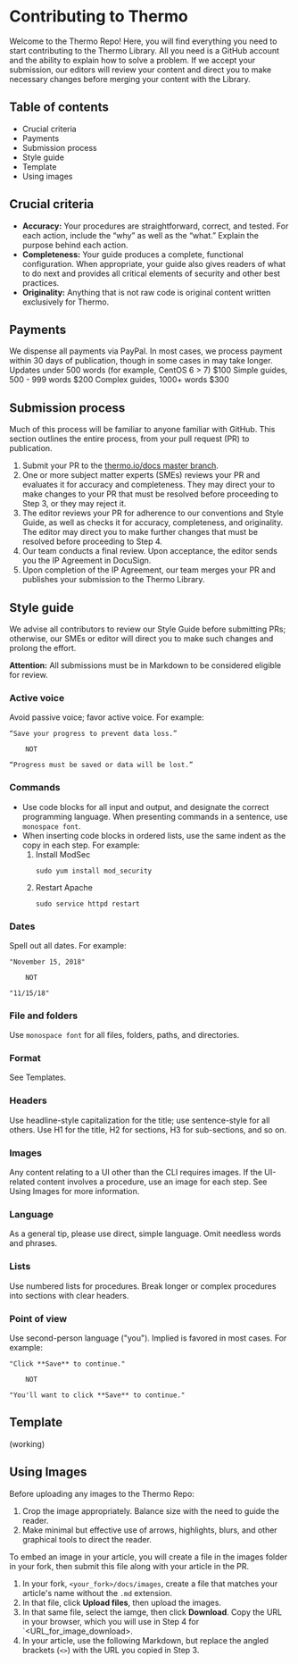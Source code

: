 # Contributing to Thermo

Welcome to the Thermo Repo! Here, you will find everything you need to start contributing to the Thermo Library. All you need is a GitHub account and the ability to explain how to solve a problem. If we accept your submission, our editors will review your content and direct you to make necessary changes before merging your content with the Library.

## Table of contents
* Crucial criteria
* Payments
* Submission process
* Style guide
* Template
* Using images

## Crucial criteria
* **Accuracy:** Your procedures are straightforward, correct, and tested. For each action, include the “why” as well as the “what.” Explain the purpose behind each action.
* **Completeness:** Your guide produces a complete, functional configuration. When appropriate, your guide also gives readers of what to do next and provides all critical elements of security and other best practices.
* **Originality:** Anything that is not raw code is original content written exclusively for Thermo.

## Payments
We dispense all payments via PayPal. In most cases, we process payment within 30 days of publication, though in some cases in may take longer.
  Updates under 500 words (for example, CentOS 6 > 7) $100
  Simple guides, 500 - 999 words                      $200
  Complex guides, 1000+ words                         $300

## Submission process
Much of this process will be familiar to anyone familiar with GitHub. This section outlines the entire process, from your pull request (PR) to publication.

1. Submit your PR to the [thermo.io/docs master branch](https://github.com/thermoio/docs).
2. One or more subject matter experts (SMEs) reviews your PR and evaluates it for accuracy and completeness. They may direct your to make changes to your PR that must be resolved before proceeding to Step 3, or they may reject it.
3. The editor reviews your PR for adherence to our conventions and Style Guide, as well as checks it for accuracy, completeness, and originality. The editor may direct you to make further changes that must be resolved before proceeding to Step 4.
4. Our team conducts a final review. Upon acceptance, the editor sends you the IP Agreement in DocuSign.
5. Upon completion of the IP Agreement, our team merges your PR and publishes your submission to the Thermo Library.

## Style guide
We advise all contributors to review our Style Guide before submitting PRs; otherwise, our SMEs or editor will direct you to make such changes and prolong the effort.

**Attention:** All submissions must be in Markdown to be considered eligible for review.

### Active voice
Avoid passive voice; favor active voice. For example:

    “Save your progress to prevent data loss.”

        NOT

    “Progress must be saved or data will be lost.”

### Commands
* Use code blocks for all input and output, and designate the correct programming language. When presenting commands in a sentence, use `monospace font`. 
* When inserting code blocks in ordered lists, use the same indent as the copy in each step. For example:
  1. Install ModSec
     ```shell
     sudo yum install mod_security
     ```
  2. Restart Apache
     ```shell
     sudo service httpd restart
     ```
### Dates
Spell out all dates. For example:

    "November 15, 2018"
     
        NOT
     
    "11/15/18"
 
### File and folders
Use `monospace font` for all files, folders, paths, and directories.
 
### Format
See Templates.
 
### Headers
Use headline-style capitalization for the title; use sentence-style for all others. Use H1 for the title, H2 for sections, H3 for sub-sections, and so on.

### Images
Any content relating to a UI other than the CLI requires images. If the UI-related content involves a procedure, use an image for each step. See Using Images for more information.

### Language
As a general tip, please use direct, simple language. Omit needless words and phrases. 

### Lists
Use numbered lists for procedures. Break longer or complex procedures into sections with clear headers.

### Point of view
Use second-person language ("you"). Implied is favored in most cases. For example:

    "Click **Save** to continue."
    
        NOT
        
    "You'll want to click **Save** to continue."
    
## Template
(working)

## Using Images
Before uploading any images to the Thermo Repo:
1. Crop the image appropriately. Balance size with the need to guide the reader.
2. Make minimal but effective use of arrows, highlights, blurs, and other graphical tools to direct the reader. 

To embed an image in your article, you will create a file in the images folder in your fork, then submit this file along with your article in the PR.

1. In your fork, `<your_fork>/docs/images`, create a file that matches your article's name without the `.md` extension.
2. In that file, click **Upload files**, then upload the images.
3. In that same file, select the iamge, then click **Download**. Copy the URL in your browser, which you will use in Step 4 for `<URL_for_image_download>.
4. In your article, use the following Markdown, but replace the angled brackets (`<>`) with the URL you copied in Step 3.
```
